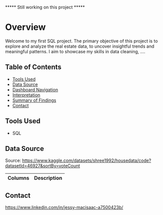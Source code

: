 ***** Still working on this project *****


# Overview
Welcome to my first SQL project. The primary objective of this project is to explore and analyze the real estate data, to uncover insightful trends and meaningful patterns.
I aim to showcase my skills in data cleaning, ....

## Table of Contents
- [Tools Used](#Tools-Used)
- [Data Source](#Data-Source)
- [Dashboard Navigation](#Dashboard-Navigation)
- [Interpretation](#Interpretation)
- [Summary of Findings](#Summary-of-Findings)
- [Contact](#Contact)

## Tools Used
- SQL

## Data Source
Source: https://www.kaggle.com/datasets/shree1992/housedata/code?datasetId=46927&sortBy=voteCount

| Columns | Description |
| --- | --- |



## Contact
https://www.linkedin.com/in/jessy-macisaac-a7500423b/
